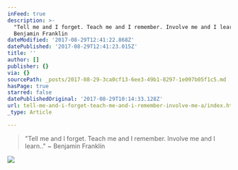 ```yaml
---
inFeed: true
description: >-
  "Tell me and I forget. Teach me and I remember. Involve me and I learn.." ~
  Benjamin Franklin
dateModified: '2017-08-29T12:41:22.868Z'
datePublished: '2017-08-29T12:41:23.015Z'
title: ''
author: []
publisher: {}
via: {}
sourcePath: _posts/2017-08-29-3ca0cf13-6ee3-49b1-8297-1e097b05f1c5.md
hasPage: true
starred: false
datePublishedOriginal: '2017-08-29T10:14:33.128Z'
url: tell-me-and-i-forget-teach-me-and-i-remember-involve-me-a/index.html
_type: Article

---
```

> "Tell me and I forget. Teach me and I remember. Involve me and I learn.." ~ Benjamin Franklin

![](https://the-grid-user-content.s3-us-west-2.amazonaws.com/5ecf5927-b770-40c7-86e1-b0124888eb47.jpg)